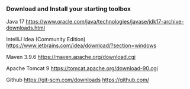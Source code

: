 ### Download and Install your starting toolbox

Java 17
https://www.oracle.com/java/technologies/javase/jdk17-archive-downloads.html

IntelliJ Idea (Community Edition)
https://www.jetbrains.com/idea/download/?section=windows​

Maven 3.9.6
https://maven.apache.org/download.cgi

Apache Tomcat 9
https://tomcat.apache.org/download-90.cgi​

Github
https://git-scm.com/downloads
https://github.com/
